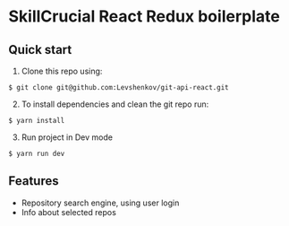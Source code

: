 # SkillCrucial React Redux boilerplate

## Quick start

1. Clone this repo using:
  ```shell
  $ git clone git@github.com:Levshenkov/git-api-react.git
  ```

2. To install dependencies and clean the git repo run:

  ```shell
  $ yarn install
  ```
  
3. Run project in Dev mode

  ```shell
  $ yarn run dev
  ```

## Features

* Repository search engine, using user login
* Info about selected repos
